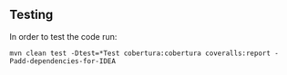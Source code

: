 ## Testing

In order to test the code run:
```
mvn clean test -Dtest=*Test cobertura:cobertura coveralls:report -Padd-dependencies-for-IDEA
```